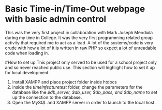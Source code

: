 # Basic Time-in/Time-Out webpage with basic admin control
This was the very first project in collaboration with Mark Joseph Mendiola during my time in College. It was the very first programming related group activity that required me to act as a lead. A lot of the systems/code is very crude with how a lot of it is written in raw PHP so expect a lot of
unreadable code when loading in.

#How to set up
This project only served to be used for a school project only and so never reached public use. This section will highlight how to set it up for local development.

1. Install XAMPP and place project folder inside htdocs
2. Inside the *timeinfeaturetest* folder, change the parameters for the database like the *$db_server, $db_user, $db_pass, and $db_name* to set up the connection to the database.
3. Open the MySQL and XAMPP server in order to launch to the local host.
